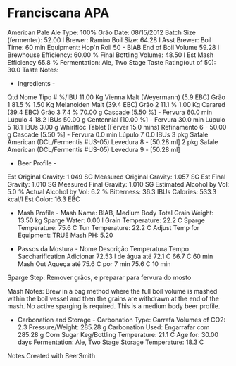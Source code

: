 Franciscana APA
===============

American Pale Ale
Type: 100% Grão 
Date: 08/15/2012
Batch Size (fermenter): 52.00 l 
Brewer: Ramiro
Boil Size: 64.28 l 
Asst Brewer:
Boil Time: 60 min 
Equipment: Hop'n Roll 50 - BIAB
End of Boil Volume 59.28 l 
Brewhouse Efficiency: 60.00 %
Final Bottling Volume: 48.50 l 
Est Mash Efficiency 65.8 %
Fermentation: Ale, Two Stage 
Taste Rating(out of 50): 30.0
Taste Notes:

 - Ingredients -

Qtd		Nome					Tipo		#	%/IBU
11.00 Kg	Vienna Malt (Weyermann) (5.9 EBC)	Grão		1	81.5 %
1.50 Kg		Melanoiden Malt (39.4 EBC) 		Grão		2	11.1 %
1.00 Kg		Carared (39.4 EBC) 			Grão		3	7.4 %
70.00 g		Cascade [5.50 %] - Fervura 60.0 min 	Lúpulo		4	18.2 IBUs
50.00 g		Centennial [10.00 %] - Fervura 30.0 min	Lúpulo		5	18.1 IBUs
3.00 g		Whirlfloc Tablet (Ferver 15.0 mins)	Refinamento	6	-
50.00 g		Cascade [5.50 %] - Fervura 0.0 min	Lúpulo		7	0.0 IBUs
3 pkg		Safale American (DCL/Fermentis #US-05)	Levedura	8	-
		[50.28 ml] 
2 pkg		Safale American (DCL/Fermentis #US-05)	Levedura	9	-
		[50.28 ml] 

 
 - Beer Profile -

Est Original Gravity: 1.049 SG 
Measured Original Gravity: 1.057 SG
Est Final Gravity: 1.010 SG 
Measured Final Gravity: 1.010 SG
Estimated Alcohol by Vol: 5.0 % 
Actual Alcohol by Vol: 6.2 %
Bitterness: 36.3 IBUs 
Calories: 533.3 kcal/l
Est Color: 16.3 EBC

 - Mash Profile -
Mash Name: BIAB, Medium Body 
Total Grain Weight: 13.50 kg
Sparge Water: 0.00 l 
Grain Temperature: 22.2 C
Sparge Temperature: 75.6 C 
Tun Temperature: 22.2 C
Adjust Temp for Equipment: TRUE
Mash PH: 5.20

 - Passos da Mostura -
Nome			Descrição				Temperatura		Tempo
Saccharification	Adicionar 72.53 l de água até 72.1 C	66.7 C			60 min
Mash Out		Aqueça até 75.6 C por 7 min		75.6 C			10 min

Sparge Step: Remover grãos, e preparar para fervura do mosto

Mash Notes: Brew in a bag method where the full boil volume is mashed within the boil vessel and then the grains are withdrawn at the end of the mash. No active sparging is required. This is a medium body beer profile. 

 - Carbonation and Storage -
Carbonation Type: Garrafa
Volumes of CO2: 2.3
Pressure/Weight: 285.28 g
Carbonation Used: Engarrafar com 285.28 g Corn Sugar
Keg/Bottling Temperature: 21.1 C
Age for: 30.00 days
Fermentation: Ale, Two Stage
Storage Temperature: 18.3 C

Notes
Created with BeerSmith

